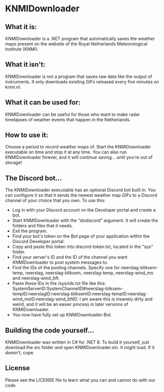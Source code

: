 # KNMIDownloader

## What it is:

KNMIDownloader is a .NET program that automatically saves the weather maps present on the website of the Royal Netherlands Meteorological Institute (KNMI).

## What it isn't:

KNMIDownloader is not a program that saves raw data like the output of instruments. It only downloads existing GIFs released every five minutes on knmi.nl.

## What it can be used for:

KNMIDownloader can be useful for those who want to make radar timelapses of weather events that happen in the Netherlands.

## How to use it:

Choose a period to record weather maps of. Start the KNMIDownloader executable on time and stop it at any time.
You can also run KNMIDownloader forever, and it will continue saving... until you're out of storage!

## The Discord bot...

The KNMIDownloader executable has an optional Discord bot built in. You can configure it so that it sends the newest weather map GIFs to a Discord channel of your choice that you own. To use this:

- Log in with your Discord account on the Developer portal and create a bot.
- Start KNMIDownloader with the "dodiscord" argument. It will create the folders and files that it needs.
- Exit the program.
- Find your bot's token on the Bot page of your application within the Discord Developer portal.
- Copy and paste this token into discord-token.txt, located in the "sys" folder.
- Find your server's ID and the ID of the channel you want KNMIDownloader to post system messages to.
- Find the IDs of the posting channels. Specify one for neerslag-bliksem-temp, neerslag, neerslag-bliksem, neerslag-temp, neerslag-wind_ms and neerslag-wind_bft.
- Paste these IDs in the /sys/ids.txt file like this:  
  SystemServerID:SystemChannelID#neerslag-bliksem-tempID:neerslagID:neerslag-bliksemID:neerslag-tempID:neerslag-wind_msID:neerslag-wind_bftID. I am aware this is insanely dirty and weird, and it will be an easier process in later versions of KNMIDownloader.
- You now have fully set up KNMIDownloader-Bot.

## Building the code yourself...

KNMIDownloader was written in C# for .NET 8.
To build it yourself, just download the src folder and open KNMIDownloader.sln. It might load. If it doesn't, cope.

## License

Please see the LICENSE file to learn what you can and cannot do with our code.
